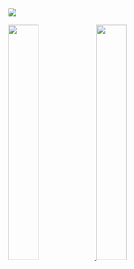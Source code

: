 <!-- ## Hi there 👋 I am Jivko -->

## <img src="https://capsule-render.vercel.app/api?type=waving&color=gradient&height=100&section=header&fontSize=20&fontAlignY=20&text=Hi%20there%20👋%20I%20am%20Jivko&animation=scaleIn" />

<a href="https://github.com/JivkoKarakashev/github-readme-stats" text-align="center" width="100%"> 
    <img width="35%" src="https://github-readme-stats.vercel.app/api?username=JivkoKarakashev&show_icons=true&theme=dark&include_all_commits=true" />
    <img width="35%" src="https://github-readme-stats.vercel.app/api/top-langs/?username=JivkoKarakashev&layout=compact" />
</a>

<!--
**JivkoKarakashev/JivkoKarakashev** is a ✨ _special_ ✨ repository because its `README.md` (this file) appears on your GitHub profile.

Here are some ideas to get you started:

- 🔭 I’m currently working on ...
- 🌱 I’m currently learning ...
- 👯 I’m looking to collaborate on ...
- 🤔 I’m looking for help with ...
- 💬 Ask me about ...
- 📫 How to reach me: ...
- 😄 Pronouns: ...
- ⚡ Fun fact: ...
-->
